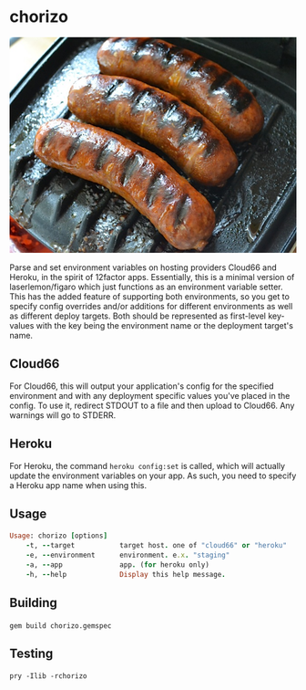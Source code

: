 # chorizo

![Chorizo sausage](chorizo.jpg)

Parse and set environment variables on hosting providers Cloud66 and Heroku, in
the spirit of 12factor apps.  Essentially, this is a minimal version of
laserlemon/figaro which just functions as an environment variable setter. This
has the added feature of supporting both environments, so you get to specify
config overrides and/or additions for different environments as well as
different deploy targets. Both should be represented as first-level key-values
with the key being the environment name or the deployment target's name.

## Cloud66

For Cloud66, this will output your application's config for the specified
environment and with any deployment specific values you've placed in the
config. To use it, redirect STDOUT to a file and then upload to Cloud66. Any
warnings will go to STDERR.

## Heroku

For Heroku, the command `heroku config:set` is called, which will actually
update the environment variables on your app. As such, you need to specify a
Heroku app name when using this.

## Usage

```ruby
Usage: chorizo [options]
    -t, --target           target host. one of "cloud66" or "heroku"
    -e, --environment      environment. e.x. "staging"
    -a, --app              app. (for heroku only)
    -h, --help             Display this help message.
```

## Building

`gem build chorizo.gemspec`

## Testing

`pry -Ilib -rchorizo`
